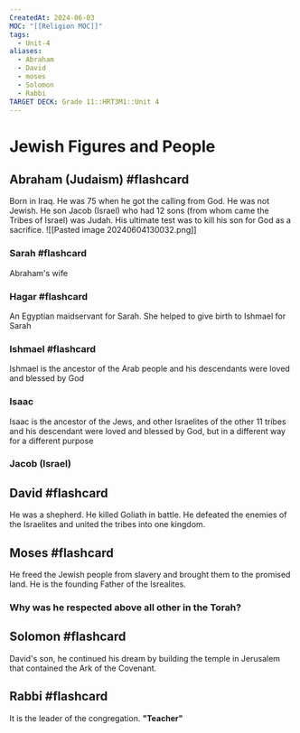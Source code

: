 ```yaml
---
CreatedAt: 2024-06-03
MOC: "[[Religion MOC]]"
tags:
  - Unit-4
aliases:
  - Abraham
  - David
  - moses
  - Solomon
  - Rabbi
TARGET DECK: Grade 11::HRT3M1::Unit 4
---
```


# Jewish Figures and People

## Abraham (Judaism) #flashcard 
Born in Iraq. He was 75 when he got the calling from God. He was not Jewish. He son Jacob (Israel) who had 12 sons (from whom came the Tribes of Israel) was Judah. 
His ultimate test was to kill his son for God as a sacrifice. 
![[Pasted image 20240604130032.png]]
<!--ID: 1717533948865-->


### Sarah #flashcard 
Abraham's wife
<!--ID: 1717533948867-->



### Hagar #flashcard 
An Egyptian maidservant for Sarah. She helped to give birth to Ishmael for Sarah
<!--ID: 1717533948870-->



### Ishmael #flashcard 
Ishmael is the ancestor of the Arab people and his descendants were loved and blessed by God
<!--ID: 1717533948872-->



### Isaac
Isaac is the ancestor of the Jews, and other Israelites of the other 11 tribes and his descendant were loved and blessed by God, but in a different way for a different purpose


### Jacob (Israel)

## David #flashcard 
He was a shepherd. He killed Goliath in battle. He defeated the enemies of the Israelites and united the tribes into one kingdom.
<!--ID: 1717533948875-->



## Moses #flashcard 
He freed the Jewish people from slavery and brought them to the promised land. He is the founding Father of the Isrealites.
<!--ID: 1717533948878-->



### Why was he respected above all other in the Torah? 

## Solomon #flashcard 
David's son, he continued his dream by building the temple in Jerusalem that contained the Ark of the Covenant.
<!--ID: 1717533948880-->



## Rabbi #flashcard
It is the leader of the congregation. **"Teacher"**
<!--ID: 1717533948882-->

